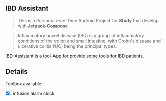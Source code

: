 IBD Assistant
---

> This is a _Personal_ _Free-Time_ Android Project for **Study** that develop with **Jetpack-Compose**

> Inflammatory bowel disease (IBD) is a group of inflammatory conditions of the colon and small intestine, with Crohn's disease and ulcerative colitis (UC) being the principal types.

IBD-Assistant is a tool-App for provide some tools for [IBD](https://en.wikipedia.org/wiki/Inflammatory_bowel_disease) patients.


## Details

Toolbox available:
- [x] infusion alarm clock